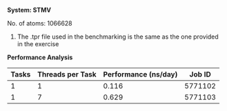 **System: STMV**

No. of atoms: 1066628

1. The .tpr file used in the benchmarking is the same as the one provided in the exercise

**Performance Analysis**

| Tasks | Threads per Task | Performance (ns/day) | Job ID  |
| ------|------------------|----------------------|---------|
|  1    |    1             |   0.116              | 5771102 |
|  1    |    7             |   0.629              | 5771103 |
